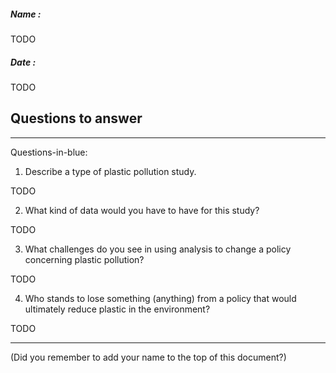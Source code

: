##### Name :

TODO

##### Date :

TODO

## Questions to answer

---
Questions-in-blue:

1. Describe a type of plastic pollution study.

TODO

2. What kind of data would you have to have for this study?

TODO

3. What challenges do you see in using analysis to change a policy concerning plastic pollution?

TODO

4. Who stands to lose something (anything) from a policy that would ultimately reduce plastic in the environment?

TODO

---
(Did you remember to add your name to the top of this document?)
